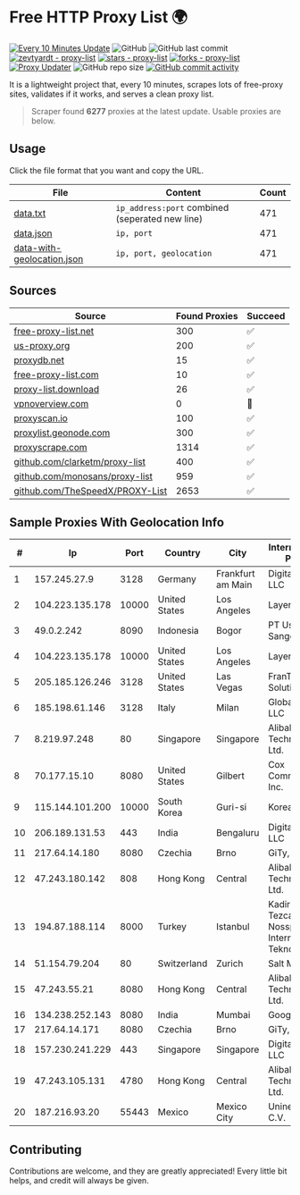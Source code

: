 
# Free HTTP Proxy List 🌍

[![Every 10 Minutes Update](https://github.com/mertguvencli/http-proxy-list/actions/workflows/main.yml/badge.svg?branch=main)](https://github.com/mertguvencli/http-proxy-list/actions/workflows/main.yml)
![GitHub](https://img.shields.io/github/license/mertguvencli/http-proxy-list)
![GitHub last commit](https://img.shields.io/github/last-commit/mertguvencli/http-proxy-list)
[![zevtyardt - proxy-list](https://img.shields.io/static/v1?label=zevtyardt&message=proxy-list&color=blue&logo=github)](https://github.com/zevtyardt/proxy-list "Go to GitHub repo")
[![stars - proxy-list](https://img.shields.io/github/stars/zevtyardt/proxy-list?style=social)](https://github.com/zevtyardt/proxy-list)
[![forks - proxy-list](https://img.shields.io/github/forks/zevtyardt/proxy-list?style=social)](https://github.com/zevtyardt/proxy-list)
[![Proxy Updater](https://github.com/zevtyardt/proxy-list/workflows/Proxy%20Updater/badge.svg)](https://github.com/zevtyardt/proxy-list/actions?query=workflow:"Proxy+Updater")
![GitHub repo size](https://img.shields.io/github/repo-size/zevtyardt/proxy-list)
[![GitHub commit activity](https://img.shields.io/github/commit-activity/m/zevtyardt/proxy-list?logo=commits)](https://github.com/zevtyardt/proxy-list/commits/main)

It is a lightweight project that, every 10 minutes, scrapes lots of free-proxy sites, validates if it works, and serves a clean proxy list.

> Scraper found **6277** proxies at the latest update. Usable proxies are below.

## Usage

Click the file format that you want and copy the URL.

|File|Content|Count|
|----|-------|-----|
|[data.txt](https://raw.githubusercontent.com/mertguvencli/http-proxy-list/main/proxy-list/data.txt)|`ip_address:port` combined (seperated new line)|471|
|[data.json](https://raw.githubusercontent.com/mertguvencli/http-proxy-list/main/proxy-list/data.json)|`ip, port`|471|
|[data-with-geolocation.json](https://raw.githubusercontent.com/mertguvencli/http-proxy-list/main/proxy-list/data-with-geolocation.json)|`ip, port, geolocation`|471|

## Sources

|Source|Found Proxies|Succeed|
|------|-------------|-------|
|[free-proxy-list.net](https://free-proxy-list.net)|300|✅|
|[us-proxy.org](https://www.us-proxy.org)|200|✅|
|[proxydb.net](http://proxydb.net)|15|✅|
|[free-proxy-list.com](https://free-proxy-list.com/?page=&port=&type%5B%5D=http&type%5B%5D=https&up_time=0&search=Search)|10|✅|
|[proxy-list.download](https://www.proxy-list.download/HTTP)|26|✅|
|[vpnoverview.com](https://vpnoverview.com/privacy/anonymous-browsing/free-proxy-servers)|0|🚫|
|[proxyscan.io](https://www.proxyscan.io)|100|✅|
|[proxylist.geonode.com](https://proxylist.geonode.com/api/proxy-list?limit=300&page=1&sort_by=lastChecked&sort_type=desc&protocols=http,https)|300|✅|
|[proxyscrape.com](https://api.proxyscrape.com/v2/?request=displayproxies&protocol=http&timeout=10000&country=all&ssl=all&anonymity=all)|1314|✅|
|[github.com/clarketm/proxy-list](https://raw.githubusercontent.com/clarketm/proxy-list/master/proxy-list-raw.txt)|400|✅|
|[github.com/monosans/proxy-list](https://raw.githubusercontent.com/monosans/proxy-list/main/proxies/http.txt)|959|✅|
|[github.com/TheSpeedX/PROXY-List](https://raw.githubusercontent.com/TheSpeedX/PROXY-List/master/http.txt)|2653|✅|


## Sample Proxies With Geolocation Info

|#|Ip|Port|Country|City|Internet Service Provider|
|-|--|----|-------|----|-------------------------|
|1|157.245.27.9|3128|Germany|Frankfurt am Main|DigitalOcean, LLC|
|2|104.223.135.178|10000|United States|Los Angeles|LayerHost|
|3|49.0.2.242|8090|Indonesia|Bogor|PT Usaha Adi Sanggoro|
|4|104.223.135.178|10000|United States|Los Angeles|LayerHost|
|5|205.185.126.246|3128|United States|Las Vegas|FranTech Solutions|
|6|185.198.61.146|3128|Italy|Milan|Global Router LLC|
|7|8.219.97.248|80|Singapore|Singapore|Alibaba (US) Technology Co., Ltd.|
|8|70.177.15.10|8080|United States|Gilbert|Cox Communications Inc.|
|9|115.144.101.200|10000|South Korea|Guri-si|Korea Telecom|
|10|206.189.131.53|443|India|Bengaluru|DigitalOcean, LLC|
|11|217.64.14.180|8080|Czechia|Brno|GiTy, a.s.|
|12|47.243.180.142|808|Hong Kong|Central|Alibaba (US) Technology Co., Ltd.|
|13|194.87.188.114|8000|Turkey|Istanbul|Kadir Huseyin Tezcan Nosspeed Internet Teknolojileri|
|14|51.154.79.204|80|Switzerland|Zurich|Salt Mobile SA|
|15|47.243.55.21|8080|Hong Kong|Central|Alibaba (US) Technology Co., Ltd.|
|16|134.238.252.143|8080|India|Mumbai|Google LLC|
|17|217.64.14.171|8080|Czechia|Brno|GiTy, a.s.|
|18|157.230.241.229|443|Singapore|Singapore|DigitalOcean, LLC|
|19|47.243.105.131|4780|Hong Kong|Central|Alibaba (US) Technology Co., Ltd.|
|20|187.216.93.20|55443|Mexico|Mexico City|Uninet S.A. de C.V.|



## Contributing

Contributions are welcome, and they are greatly appreciated! Every
little bit helps, and credit will always be given.

